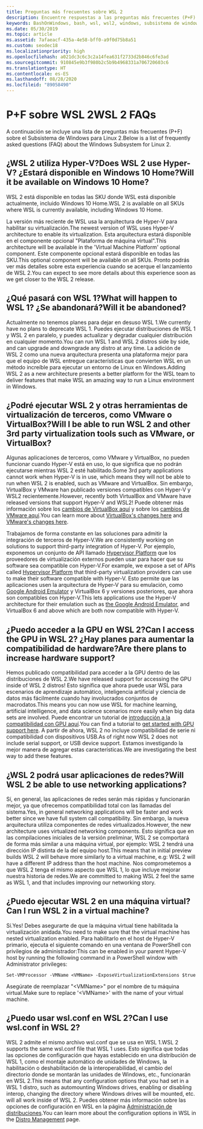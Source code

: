 ```yaml
---
title: Preguntas más frecuentes sobre WSL 2
description: Encuentre respuestas a las preguntas más frecuentes (P+F) sobre el Subsistema de Windows para Linux 2, como "¿Puedo ejecutar WSL 2 en una máquina virtual?".
keywords: BashOnWindows, bash, wsl, wsl2, windows, subsistema de windows para linux, subsistemawindows, ubuntu, debian, suse, windows 10, instalación
ms.date: 05/30/2019
ms.topic: article
ms.assetid: 7afaeacf-435a-4e58-bff0-a9f0d75b8a51
ms.custom: seodec18
ms.localizationpriority: high
ms.openlocfilehash: a021dc3c6c3c2a14fea631f2733d2b846c6fe3ad
ms.sourcegitcommit: 910845e9b3f980b2c5b9b4968331a706720603c6
ms.translationtype: HT
ms.contentlocale: es-ES
ms.lasthandoff: 08/28/2020
ms.locfileid: "89058490"
---
```

# <a name="wsl-2-faqs"></a><span data-ttu-id="5dcfa-104">P+F sobre WSL 2</span><span class="sxs-lookup"><span data-stu-id="5dcfa-104">WSL 2 FAQs</span></span>

<span data-ttu-id="5dcfa-105">A continuación se incluye una lista de preguntas más frecuentes (P+F) sobre el Subsistema de Windows para Linux 2.</span><span class="sxs-lookup"><span data-stu-id="5dcfa-105">Below is a list of frequently asked questions (FAQ) about the Windows Subsystem for Linux 2.</span></span>

## <a name="does-wsl-2-use-hyper-v-will-it-be-available-on-windows-10-home"></a><span data-ttu-id="5dcfa-106">¿WSL 2 utiliza Hyper-V?</span><span class="sxs-lookup"><span data-stu-id="5dcfa-106">Does WSL 2 use Hyper-V?</span></span> <span data-ttu-id="5dcfa-107">¿Estará disponible en Windows 10 Home?</span><span class="sxs-lookup"><span data-stu-id="5dcfa-107">Will it be available on Windows 10 Home?</span></span>

<span data-ttu-id="5dcfa-108">WSL 2 está disponible en todas las SKU donde WSL está disponible actualmente, incluido Windows 10 Home.</span><span class="sxs-lookup"><span data-stu-id="5dcfa-108">WSL 2 is available on all SKUs where WSL is currently available, including Windows 10 Home.</span></span>

<span data-ttu-id="5dcfa-109">La versión más reciente de WSL usa la arquitectura de Hyper-V para habilitar su virtualización.</span><span class="sxs-lookup"><span data-stu-id="5dcfa-109">The newest version of WSL uses Hyper-V architecture to enable its virtualization.</span></span> <span data-ttu-id="5dcfa-110">Esta arquitectura estará disponible en el componente opcional "Plataforma de máquina virtual".</span><span class="sxs-lookup"><span data-stu-id="5dcfa-110">This architecture will be available in the 'Virtual Machine Platform' optional component.</span></span> <span data-ttu-id="5dcfa-111">Este componente opcional estará disponible en todas las SKU.</span><span class="sxs-lookup"><span data-stu-id="5dcfa-111">This optional component will be available on all SKUs.</span></span> <span data-ttu-id="5dcfa-112">Pronto podrás ver más detalles sobre esta experiencia cuando se acerque el lanzamiento de WSL 2.</span><span class="sxs-lookup"><span data-stu-id="5dcfa-112">You can expect to see more details about this experience soon as we get closer to the WSL 2 release.</span></span>

## <a name="what-will-happen-to-wsl-1-will-it-be-abandoned"></a><span data-ttu-id="5dcfa-113">¿Qué pasará con WSL 1?</span><span class="sxs-lookup"><span data-stu-id="5dcfa-113">What will happen to WSL 1?</span></span> <span data-ttu-id="5dcfa-114">¿Se abandonará?</span><span class="sxs-lookup"><span data-stu-id="5dcfa-114">Will it be abandoned?</span></span>

<span data-ttu-id="5dcfa-115">Actualmente no tenemos planes para dejar en desuso WSL 1.</span><span class="sxs-lookup"><span data-stu-id="5dcfa-115">We currently have no plans to deprecate WSL 1.</span></span> <span data-ttu-id="5dcfa-116">Puedes ejecutar distribuciones de WSL 1 y WSL 2 en paralelo, y puedes actualizar y degradar cualquier distribución en cualquier momento.</span><span class="sxs-lookup"><span data-stu-id="5dcfa-116">You can run WSL 1 and WSL 2 distros side by side, and can upgrade and downgrade any distro at any time.</span></span> <span data-ttu-id="5dcfa-117">La adición de WSL 2 como una nueva arquitectura presenta una plataforma mejor para que el equipo de WSL entregue características que convierten WSL en un método increíble para ejecutar un entorno de Linux en Windows.</span><span class="sxs-lookup"><span data-stu-id="5dcfa-117">Adding WSL 2 as a new architecture presents a better platform for the WSL team to deliver features that make WSL an amazing way to run a Linux environment in Windows.</span></span>

## <a name="will-i-be-able-to-run-wsl-2-and-other-3rd-party-virtualization-tools-such-as-vmware-or-virtualbox"></a><span data-ttu-id="5dcfa-118">¿Podré ejecutar WSL 2 y otras herramientas de virtualización de terceros, como VMware o VirtualBox?</span><span class="sxs-lookup"><span data-stu-id="5dcfa-118">Will I be able to run WSL 2 and other 3rd party virtualization tools such as VMware, or VirtualBox?</span></span>

<span data-ttu-id="5dcfa-119">Algunas aplicaciones de terceros, como VMware y VirtualBox, no pueden funcionar cuando Hyper-V está en uso, lo que significa que no podrán ejecutarse mientras WSL 2 esté habilitado.</span><span class="sxs-lookup"><span data-stu-id="5dcfa-119">Some 3rd party applications cannot work when Hyper-V is in use, which means they will not be able to run when WSL 2 is enabled, such as VMware and VirtualBox.</span></span> <span data-ttu-id="5dcfa-120">Sin embargo, VirtualBox y VMware han publicado versiones compatibles con Hyper-V y WSL2 recientemente.</span><span class="sxs-lookup"><span data-stu-id="5dcfa-120">However, recently both VirtualBox and VMware have released versions that support Hyper-V and WSL2!</span></span> <span data-ttu-id="5dcfa-121">Puede obtener más información sobre los [cambios de VirtualBox aquí][1] y sobre los [cambios de VMware aquí][4].</span><span class="sxs-lookup"><span data-stu-id="5dcfa-121">You can learn more about [VirtualBox's changes here][1] and [VMware's changes here][4].</span></span>

<span data-ttu-id="5dcfa-122">Trabajamos de forma constante en las soluciones para admitir la integración de terceros de Hyper-V.</span><span class="sxs-lookup"><span data-stu-id="5dcfa-122">We are consistently working on solutions to support third-party integration of Hyper-V.</span></span> <span data-ttu-id="5dcfa-123">Por ejemplo, exponemos un conjunto de API llamado [Hypervisor Platform][2] que los proveedores de virtualización externos pueden usar para hacer que su software sea compatible con Hyper-V.</span><span class="sxs-lookup"><span data-stu-id="5dcfa-123">For example, we expose a set of APIs called [Hypervisor Platform][2] that third-party virtualization providers can use to make their software compatible with Hyper-V.</span></span> <span data-ttu-id="5dcfa-124">Esto permite que las aplicaciones usen la arquitectura de Hyper-V para su emulación, como [Google Android Emulator][3] y VirtualBox 6 y versiones posteriores, que ahora son compatibles con Hyper-V.</span><span class="sxs-lookup"><span data-stu-id="5dcfa-124">This lets applications use the Hyper-V architecture for their emulation such as [the Google Android Emulator][3], and VirtualBox 6 and above which are both now compatible with Hyper-V.</span></span>

## <a name="can-i-access-the-gpu-in-wsl-2-are-there-plans-to-increase-hardware-support"></a><span data-ttu-id="5dcfa-125">¿Puedo acceder a la GPU en WSL 2?</span><span class="sxs-lookup"><span data-stu-id="5dcfa-125">Can I access the GPU in WSL 2?</span></span> <span data-ttu-id="5dcfa-126">¿Hay planes para aumentar la compatibilidad de hardware?</span><span class="sxs-lookup"><span data-stu-id="5dcfa-126">Are there plans to increase hardware support?</span></span>

<span data-ttu-id="5dcfa-127">Hemos publicado compatibilidad para acceder a la GPU dentro de las distribuciones de WSL 2.</span><span class="sxs-lookup"><span data-stu-id="5dcfa-127">We have released support for accessing the GPU inside of WSL 2 distros!</span></span> <span data-ttu-id="5dcfa-128">Esto significa que ahora puede usar WSL para escenarios de aprendizaje automático, inteligencia artificial y ciencia de datos más fácilmente cuando hay involucrados conjuntos de macrodatos.</span><span class="sxs-lookup"><span data-stu-id="5dcfa-128">This means you can now use WSL for machine learning, artificial intelligence, and data science scenarios more easily when big data sets are involved.</span></span> <span data-ttu-id="5dcfa-129">Puede encontrar un tutorial de [introducción a la compatibilidad con GPU aquí](./tutorials/gpu-compute).</span><span class="sxs-lookup"><span data-stu-id="5dcfa-129">You can find a tutorial to [get started with GPU support here](./tutorials/gpu-compute).</span></span> <span data-ttu-id="5dcfa-130">A partir de ahora, WSL 2 no incluye compatibilidad de serie ni compatibilidad con dispositivos USB.</span><span class="sxs-lookup"><span data-stu-id="5dcfa-130">As of right now WSL 2 does not include serial support, or USB device support.</span></span> <span data-ttu-id="5dcfa-131">Estamos investigando la mejor manera de agregar estas características.</span><span class="sxs-lookup"><span data-stu-id="5dcfa-131">We are investigating the best way to add these features.</span></span>

## <a name="will-wsl-2-be-able-to-use-networking-applications"></a><span data-ttu-id="5dcfa-132">¿WSL 2 podrá usar aplicaciones de redes?</span><span class="sxs-lookup"><span data-stu-id="5dcfa-132">Will WSL 2 be able to use networking applications?</span></span>

<span data-ttu-id="5dcfa-133">Sí, en general, las aplicaciones de redes serán más rápidas y funcionarán mejor, ya que ofrecemos compatibilidad total con las llamadas del sistema.</span><span class="sxs-lookup"><span data-stu-id="5dcfa-133">Yes, in general networking applications will be faster and work better since we have full system call compatibility.</span></span> <span data-ttu-id="5dcfa-134">Sin embargo, la nueva arquitectura utiliza componentes de redes virtualizados.</span><span class="sxs-lookup"><span data-stu-id="5dcfa-134">However, the new architecture uses virtualized networking components.</span></span> <span data-ttu-id="5dcfa-135">Esto significa que en las compilaciones iniciales de la versión preliminar, WSL 2 se comportará de forma más similar a una máquina virtual, por ejemplo: WSL 2 tendrá una dirección IP distinta de la del equipo host.</span><span class="sxs-lookup"><span data-stu-id="5dcfa-135">This means that in initial preview builds WSL 2 will behave more similarly to a virtual machine, e.g: WSL 2 will have a different IP address than the host machine.</span></span> <span data-ttu-id="5dcfa-136">Nos comprometemos a que WSL 2 tenga el mismo aspecto que WSL 1, lo que incluye mejorar nuestra historia de redes.</span><span class="sxs-lookup"><span data-stu-id="5dcfa-136">We are committed to making WSL 2 feel the same as WSL 1, and that includes improving our networking story.</span></span> 

## <a name="can-i-run-wsl-2-in-a-virtual-machine"></a><span data-ttu-id="5dcfa-137">¿Puedo ejecutar WSL 2 en una máquina virtual?</span><span class="sxs-lookup"><span data-stu-id="5dcfa-137">Can I run WSL 2 in a virtual machine?</span></span>

<span data-ttu-id="5dcfa-138">Sí.</span><span class="sxs-lookup"><span data-stu-id="5dcfa-138">Yes!</span></span> <span data-ttu-id="5dcfa-139">Debes asegurarte de que la máquina virtual tiene habilitada la virtualización anidada.</span><span class="sxs-lookup"><span data-stu-id="5dcfa-139">You need to make sure that the virtual machine has nested virtualization enabled.</span></span> <span data-ttu-id="5dcfa-140">Para habilitarlo en el host de Hyper-V primario, ejecuta el siguiente comando en una ventana de PowerShell con privilegios de administrador:</span><span class="sxs-lookup"><span data-stu-id="5dcfa-140">This can be enabled in your parent Hyper-V host by running the following command in a PowerShell window with Administrator privileges:</span></span>

`Set-VMProcessor -VMName <VMName> -ExposeVirtualizationExtensions $true`

<span data-ttu-id="5dcfa-141">Asegúrate de reemplazar "&lt;VMName&gt;" por el nombre de tu máquina virtual.</span><span class="sxs-lookup"><span data-stu-id="5dcfa-141">Make sure to replace '&lt;VMName&gt;' with the name of your virtual machine.</span></span>

## <a name="can-i-use-wslconf-in-wsl-2"></a><span data-ttu-id="5dcfa-142">¿Puedo usar wsl.conf en WSL 2?</span><span class="sxs-lookup"><span data-stu-id="5dcfa-142">Can I use wsl.conf in WSL 2?</span></span>

<span data-ttu-id="5dcfa-143">WSL 2 admite el mismo archivo wsl.conf que se usa en WSL 1.</span><span class="sxs-lookup"><span data-stu-id="5dcfa-143">WSL 2 supports the same wsl.conf file that WSL 1 uses.</span></span> <span data-ttu-id="5dcfa-144">Esto significa que todas las opciones de configuración que hayas establecido en una distribución de WSL 1, como el montaje automático de unidades de Windows, la habilitación o deshabilitación de la interoperabilidad, el cambio del directorio donde se montarán las unidades de Windows, etc., funcionarán en WSL 2.</span><span class="sxs-lookup"><span data-stu-id="5dcfa-144">This means that any configuration options that you had set in a WSL 1 distro, such as automounting Windows drives, enabling or disabling interop, changing the directory where Windows drives will be mounted, etc. will all work inside of WSL 2.</span></span> <span data-ttu-id="5dcfa-145">Puedes obtener más información sobre las opciones de configuración en WSL en la página [Administración de distribuciones](./wsl-config.md).</span><span class="sxs-lookup"><span data-stu-id="5dcfa-145">You can learn more about the configuration options in WSL in the [Distro Management](./wsl-config.md) page.</span></span>

 [1]: https://www.virtualbox.org/wiki/Changelog-6.0
 [2]: https://docs.microsoft.com/virtualization/api/
 [3]: https://devblogs.microsoft.com/visualstudio/hyper-v-android-emulator-support/
 [4]: https://blogs.vmware.com/workstation/2020/01/vmware-workstation-tech-preview-20h1.html

